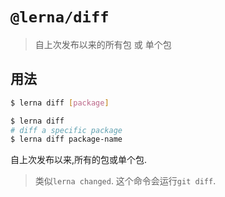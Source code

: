 
# `@lerna/diff`

> 自上次发布以来的所有包 或 单个包

## 用法

```sh
$ lerna diff [package]

$ lerna diff
# diff a specific package
$ lerna diff package-name
```

自上次发布以来,所有的包或单个包. 

> 类似`lerna changed`. 这个命令会运行`git diff`.
